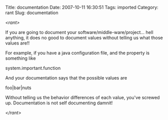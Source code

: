 Title: documentation
Date: 2007-10-11 16:30:51
Tags: imported
Category: rant
Slug: documentation

<em>&lt;rant&gt;</em>

If you are going to document your software/middle-ware/project... hell anything, it does no good to document values without telling us what those values are!!

For example, if you have a java configuration file, and the property is something like

system.important.function

And your documentation says that the possible values are

foo|bar|nuts

Without telling us the behavior differences of each value, you've screwed up.  Documentation is not self documenting damnit!

<em>&lt;/rant&gt;</em>
